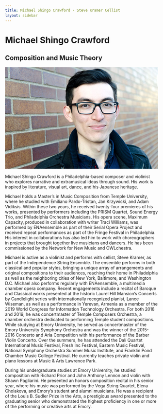 ```yaml
---
title: Michael Shingo Crawford ‹ Steve Kramer Cellist
layout: sidebar
---
```

# Michael Shingo Crawford
## Composition and Music Theory

![Michael Shingo Crawford](/images/michaelshingo.jpg "Michael Shingo Crawford")

Michael Shingo Crawford is a Philadelphia-based composer and violinist who explores narrative and extramusical ideas through sound. His work is inspired by literature, visual art, dance, and his Japanese heritage.

Michael holds a Master’s in Music Composition from Temple University, where he studied with Emiliano Pardo-Tristan, Jan Krzywicki, and Adam Vidiksis. Within these two years, he received twenty-four premieres of his works, presented by performers including the PRISM Quartet, Sound Energy Trio, and Philadelphia Orchestra Musicians. His opera scene, Maximum Capacity, produced in collaboration with writer Traci Williams, was performed by ENAensemble as part of their Serial Opera Project and received repeat performances as part of the Fringe Festival in Philadelphia. His interest in collaborations has also led him to work with choreographers in projects that brought together live musicians and dancers. He has been commissioned by the Network for New Music and OWLchestra.

Michael is active as a violinist and performs with cellist, Steve Kramer, as part of the Independence String Ensemble. The ensemble performs in both classical and popular styles, bringing a unique array of arrangements and original compositions to their audiences, reaching their home in Philadelphia as well as the neighboring cities of New York, Baltimore, and Washington D.C. Michael also performs regularly with ENAensemble, a multimedia chamber opera company. Recent engagements include a recital of Baroque and Classical works presented at the historic Laurel Hill Mansion’s Concerts by Candlelight series with internationally recognized pianist, Lance Wiseman, as well as a performance in Yerevan, Armenia as a member of the 2019 World Congress for Information Technology Orchestra. For both 2018 and 2019, he was concertmaster of Temple Composers Orchestra, a chamber orchestra dedicated to performing Temple student compositions. While studying at Emory University, he served as concertmaster of the Emory University Symphony Orchestra and was the winner of the 2015-2016 Concerto and Aria Competition with his performance of the Barber Violin Concerto. Over the summers, he has attended the Dalí Quartet International Music Festival, Fresh Inc Festival, Eastern Music Festival, National Symphony Orchestra Summer Music Institute, and Franklin Pond Chamber Music College Festival. He currently teaches private violin and piano lessons at Music & Arts Lawrence Park.

During his undergraduate studies at Emory University, he studied composition with Richard Prior and John Anthony Lennon and violin with Shawn Pagliarini. He presented an honors composition recital in his senior year, where his music was performed by the Vega String Quartet, Elena Cholakova, and Emory’s student and alumni musicians. He was a recipient of the Louis B. Sudler Prize in the Arts, a prestigious award presented to the graduating senior who demonstrated the highest proficiency in one or more of the performing or creative arts at Emory.
